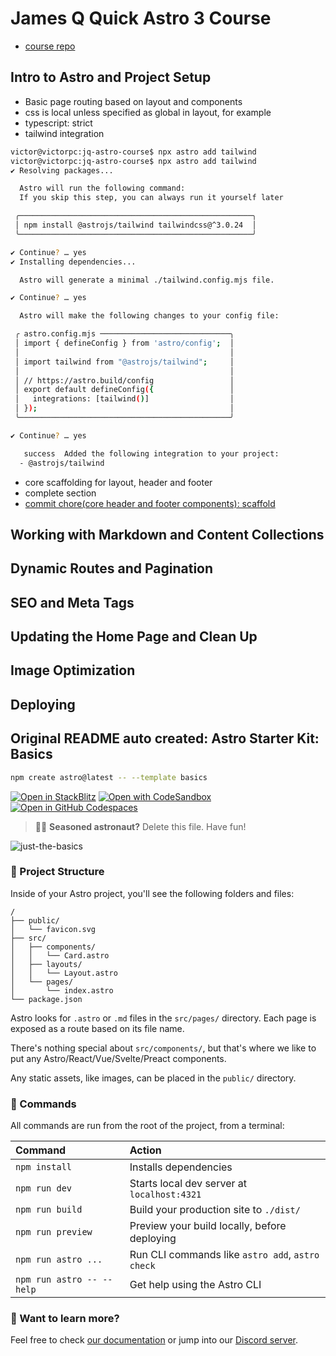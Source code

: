 # James Q Quick Astro 3 Course

- [course repo](https://github.com/jamesqquick/astro-course-demo)

## Intro to Astro and Project Setup

- Basic page routing based on layout and components
- css is local unless specified as global in layout, for example
- typescript: strict
- tailwind integration

```bash
victor@victorpc:jq-astro-course$ npx astro add tailwind
victor@victorpc:jq-astro-course$ npx astro add tailwind
✔ Resolving packages...

  Astro will run the following command:
  If you skip this step, you can always run it yourself later

 ╭────────────────────────────────────────────────────╮
 │ npm install @astrojs/tailwind tailwindcss@^3.0.24  │
 ╰────────────────────────────────────────────────────╯

✔ Continue? … yes
✔ Installing dependencies...

  Astro will generate a minimal ./tailwind.config.mjs file.

✔ Continue? … yes

  Astro will make the following changes to your config file:

 ╭ astro.config.mjs ─────────────────────────────╮
 │ import { defineConfig } from 'astro/config';  │
 │                                               │
 │ import tailwind from "@astrojs/tailwind";     │
 │                                               │
 │ // https://astro.build/config                 │
 │ export default defineConfig({                 │
 │   integrations: [tailwind()]                  │
 │ });                                           │
 ╰───────────────────────────────────────────────╯

✔ Continue? … yes

   success  Added the following integration to your project:
  - @astrojs/tailwind
```

- core scaffolding for layout, header and footer
- complete section
- [commit chore(core header and footer components): scaffold](https://github.com/victorkane/jq-astro-course/commit/4f5966afd46c2aeef071c6ededae39689e11895c)

## Working with Markdown and Content Collections

## Dynamic Routes and Pagination

## SEO and Meta Tags

## Updating the Home Page and Clean Up

## Image Optimization

## Deploying

## Original README auto created: Astro Starter Kit: Basics

```sh
npm create astro@latest -- --template basics
```

[![Open in StackBlitz](https://developer.stackblitz.com/img/open_in_stackblitz.svg)](https://stackblitz.com/github/withastro/astro/tree/latest/examples/basics)
[![Open with CodeSandbox](https://assets.codesandbox.io/github/button-edit-lime.svg)](https://codesandbox.io/p/sandbox/github/withastro/astro/tree/latest/examples/basics)
[![Open in GitHub Codespaces](https://github.com/codespaces/badge.svg)](https://codespaces.new/withastro/astro?devcontainer_path=.devcontainer/basics/devcontainer.json)

> 🧑‍🚀 **Seasoned astronaut?** Delete this file. Have fun!

![just-the-basics](https://github.com/withastro/astro/assets/2244813/a0a5533c-a856-4198-8470-2d67b1d7c554)

### 🚀 Project Structure

Inside of your Astro project, you'll see the following folders and files:

```text
/
├── public/
│   └── favicon.svg
├── src/
│   ├── components/
│   │   └── Card.astro
│   ├── layouts/
│   │   └── Layout.astro
│   └── pages/
│       └── index.astro
└── package.json
```

Astro looks for `.astro` or `.md` files in the `src/pages/` directory. Each page is exposed as a route based on its file name.

There's nothing special about `src/components/`, but that's where we like to put any Astro/React/Vue/Svelte/Preact components.

Any static assets, like images, can be placed in the `public/` directory.

### 🧞 Commands

All commands are run from the root of the project, from a terminal:

| Command                   | Action                                           |
| :------------------------ | :----------------------------------------------- |
| `npm install`             | Installs dependencies                            |
| `npm run dev`             | Starts local dev server at `localhost:4321`      |
| `npm run build`           | Build your production site to `./dist/`          |
| `npm run preview`         | Preview your build locally, before deploying     |
| `npm run astro ...`       | Run CLI commands like `astro add`, `astro check` |
| `npm run astro -- --help` | Get help using the Astro CLI                     |

### 👀 Want to learn more?

Feel free to check [our documentation](https://docs.astro.build) or jump into our [Discord server](https://astro.build/chat).
